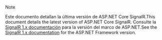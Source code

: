 > [!NOTE]
> <span data-ttu-id="6f4d9-101">Este documento detallan la última versión de ASP.NET Core SignalR.</span><span class="sxs-lookup"><span data-stu-id="6f4d9-101">This document details the latest version of ASP.NET Core SignalR.</span></span> <span data-ttu-id="6f4d9-102">Consulte la [SignalR 1.x documentación](/aspnet/signalr/) para la versión del marco de ASP.NET.</span><span class="sxs-lookup"><span data-stu-id="6f4d9-102">See the [SignalR 1.x documentation](/aspnet/signalr/) for the ASP.NET Framework version.</span></span>